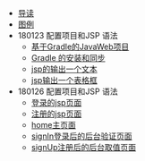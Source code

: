 
* [导读](README.md)
* [图例](resource/image.md)
* 180123 配置项目和JSP 语法
    * [基于Gradle的JavaWeb项目](resource/基于Gradle的JavaWeb项目.md)		
    * [Gradle 的安装和同步](resource/gradle.md)		
    * [jsp的输出一个文本](src/main/webapp/header.jsp)		
    * [jsp输出一个表格框](src/main/webapp/classic.jsp)	
* 180126 配置项目和JSP 语法
    * [登录的jsp页面](src/main/webapp/index.jsp)	
    * [注册的jsp页面](src/main/webapp/sign_up.jsp)	
    * [home主页面](src/main/webapp/home.jsp)	
    * [signIn登录后的后台验证页面](src/main/webapp/signIn.jsp)	
    * [signUp注册后的后台取值页面](src/main/webapp/signUp.jsp)	
  
